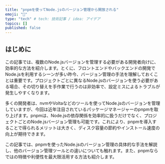 ```yaml
---
title: "pnpmを使ってNode.jsのバージョン管理から開放される"
emoji: "🍣"
type: "tech" # tech: 技術記事 / idea: アイデア
topics: []
published: false
---
```


## はじめに

この記事では、複数のNode.jsバージョンを管理する必要がある開発者向けに、効率的な方法を紹介します。とくに、フロントエンドやバックエンドの開発でNode.jsを利用するシーンが多い昨今、バージョン管理の手法を理解しておくことは重要です。プロジェクトごとに異なるNode.jsのバージョンを使う必要がある場合、その切り替えを手作業で行うのは非効率で、設定ミスによるトラブルが発生しやすくなります。

多くの開発者は、nvmやVoltaなどのツールを使ってNode.jsのバージョンを管理していますが、今回は近年注目されているパッケージマネージャーのpnpmを取り上げます。pnpmは、Node.jsの依存関係を効率的に扱うだけでなく、プロジェクトごとのNode.jsバージョン管理も可能です。これにより、pnpmを導入することで得られるメリットは大きく、ディスク容量の節約やインストール速度の向上が期待できます。

この記事では、pnpmを使ったNode.jsのバージョン管理の具体的な手法を解説し、他のバージョン管理ツールとの違いについても触れます。また、pnpmならではの特徴や利便性を最大限活用する方法も紹介します。